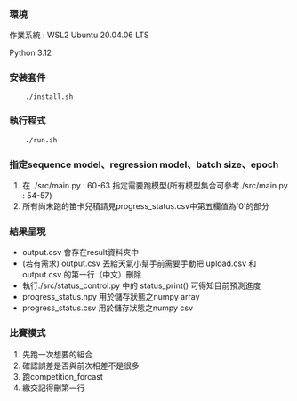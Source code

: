 ### 環境

作業系統 : WSL2 Ubuntu 20.04.06 LTS

Python 3.12

### 安裝套件

```bash
    ./install.sh
```

### 執行程式

```bash
    ./run.sh
```


### 指定sequence model、regression model、batch size、epoch


1. 在 ./src/main.py : 60-63 指定需要跑模型(所有模型集合可參考./src/main.py : 54-57)
2. 所有尚未跑的笛卡兒積請見progress_status.csv中第五欄值為'0'的部分



### 結果呈現
- output.csv 會存在result資料夾中
- (若有需求) output.csv 丟給天氣小幫手前需要手動把 upload.csv 和 output.csv 的第一行（中文）刪除
- 執行./src/status_control.py 中的 status_print() 可得知目前預測進度
- progress_status.npy 用於儲存狀態之numpy array
- progress_status.csv 用於儲存狀態之numpy csv

### 比賽模式
1. 先跑一次想要的組合
2. 確認誤差是否與前次相差不是很多
3. 跑competition_forcast
4. 繳交記得刪第一行